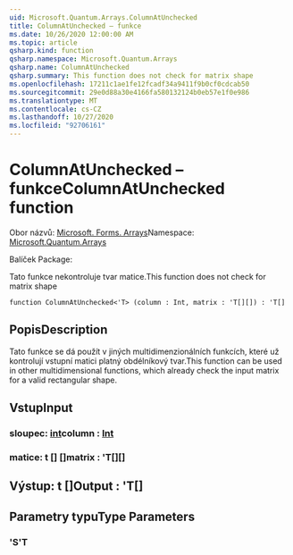 ```yaml
---
uid: Microsoft.Quantum.Arrays.ColumnAtUnchecked
title: ColumnAtUnchecked – funkce
ms.date: 10/26/2020 12:00:00 AM
ms.topic: article
qsharp.kind: function
qsharp.namespace: Microsoft.Quantum.Arrays
qsharp.name: ColumnAtUnchecked
qsharp.summary: This function does not check for matrix shape
ms.openlocfilehash: 17211c1ae1fe12fcadf34a9411f9b0cf0cdcab50
ms.sourcegitcommit: 29e0d88a30e4166fa580132124b0eb57e1f0e986
ms.translationtype: MT
ms.contentlocale: cs-CZ
ms.lasthandoff: 10/27/2020
ms.locfileid: "92706161"
---
```

# <a name="columnatunchecked-function"></a><span data-ttu-id="e50ac-102">ColumnAtUnchecked – funkce</span><span class="sxs-lookup"><span data-stu-id="e50ac-102">ColumnAtUnchecked function</span></span>

<span data-ttu-id="e50ac-103">Obor názvů: [Microsoft. Forms. Arrays](xref:Microsoft.Quantum.Arrays)</span><span class="sxs-lookup"><span data-stu-id="e50ac-103">Namespace: [Microsoft.Quantum.Arrays](xref:Microsoft.Quantum.Arrays)</span></span>

<span data-ttu-id="e50ac-104">Balíček [](https://nuget.org/packages/)</span><span class="sxs-lookup"><span data-stu-id="e50ac-104">Package: [](https://nuget.org/packages/)</span></span>


<span data-ttu-id="e50ac-105">Tato funkce nekontroluje tvar matice.</span><span class="sxs-lookup"><span data-stu-id="e50ac-105">This function does not check for matrix shape</span></span>

```qsharp
function ColumnAtUnchecked<'T> (column : Int, matrix : 'T[][]) : 'T[]
```


## <a name="description"></a><span data-ttu-id="e50ac-106">Popis</span><span class="sxs-lookup"><span data-stu-id="e50ac-106">Description</span></span>

<span data-ttu-id="e50ac-107">Tato funkce se dá použít v jiných multidimenzionálních funkcích, které už kontrolují vstupní matici platný obdélníkový tvar.</span><span class="sxs-lookup"><span data-stu-id="e50ac-107">This function can be used in other multidimensional functions, which already check the input matrix for a valid rectangular shape.</span></span>

## <a name="input"></a><span data-ttu-id="e50ac-108">Vstup</span><span class="sxs-lookup"><span data-stu-id="e50ac-108">Input</span></span>

### <a name="column--int"></a><span data-ttu-id="e50ac-109">sloupec: [int](xref:microsoft.quantum.lang-ref.int)</span><span class="sxs-lookup"><span data-stu-id="e50ac-109">column : [Int](xref:microsoft.quantum.lang-ref.int)</span></span>




### <a name="matrix--t"></a><span data-ttu-id="e50ac-110">matice: t [] []</span><span class="sxs-lookup"><span data-stu-id="e50ac-110">matrix : 'T[][]</span></span>





## <a name="output--t"></a><span data-ttu-id="e50ac-111">Výstup: t []</span><span class="sxs-lookup"><span data-stu-id="e50ac-111">Output : 'T[]</span></span>



## <a name="type-parameters"></a><span data-ttu-id="e50ac-112">Parametry typu</span><span class="sxs-lookup"><span data-stu-id="e50ac-112">Type Parameters</span></span>

### <a name="t"></a><span data-ttu-id="e50ac-113">'S</span><span class="sxs-lookup"><span data-stu-id="e50ac-113">'T</span></span>

